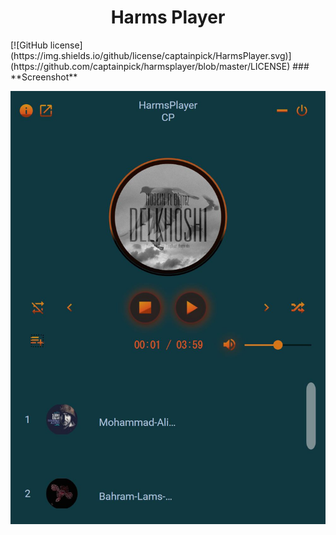 <h1 align="center">Harms Player</h1>
[![GitHub license](https://img.shields.io/github/license/captainpick/HarmsPlayer.svg)](https://github.com/captainpick/harmsplayer/blob/master/LICENSE)
### **Screenshot**
<p align="center">
<img src="https://github.com/captainpick/HarmsPlayer/blob/master/Asset/MusicPlayer.JPG" width="512px"/>
</p>